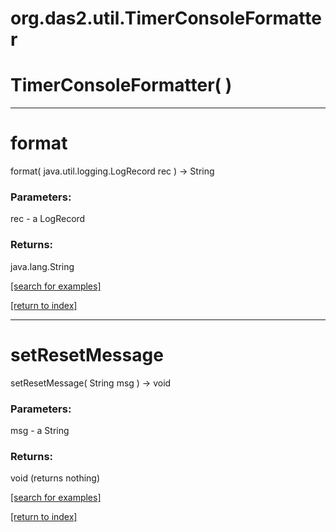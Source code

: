 # org.das2.util.TimerConsoleFormatter



# TimerConsoleFormatter( )


***
<a name="format"></a>
# format
format( java.util.logging.LogRecord rec ) &rarr; String



### Parameters:
rec - a LogRecord

### Returns:
java.lang.String


<a href="https://github.com/autoplot/dev/search?q=format&unscoped_q=format">[search for examples]</a>

<a href="https://github.com/autoplot/documentation/blob/master/javadoc/index-all.md">[return to index]</a>

***
<a name="setResetMessage"></a>
# setResetMessage
setResetMessage( String msg ) &rarr; void



### Parameters:
msg - a String

### Returns:
void (returns nothing)


<a href="https://github.com/autoplot/dev/search?q=setResetMessage&unscoped_q=setResetMessage">[search for examples]</a>

<a href="https://github.com/autoplot/documentation/blob/master/javadoc/index-all.md">[return to index]</a>

